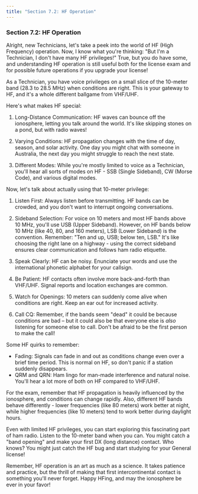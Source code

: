 ```yaml
---
title: "Section 7.2: HF Operation"
---
```


### Section 7.2: HF Operation

Alright, new Technicians, let's take a peek into the world of HF (High Frequency) operation. Now, I know what you're thinking: "But I'm a Technician, I don't have many HF privileges!" True, but you do have some, and understanding HF operation is still useful both for the license exam and for possible future operations if you upgrade your license!

As a Technician, you have voice privileges on a small slice of the 10-meter band (28.3 to 28.5 MHz) when conditions are right. This is your gateway to HF, and it's a whole different ballgame from VHF/UHF.

Here's what makes HF special:
1. Long-Distance Communication: HF waves can bounce off the ionosphere, letting you talk around the world. It's like skipping stones on a pond, but with radio waves!

2. Varying Conditions: HF propagation changes with the time of day, season, and solar activity. One day you might chat with someone in Australia, the next day you might struggle to reach the next state.

3. Different Modes: While you're mostly limited to voice as a Technician, you'll hear all sorts of modes on HF - SSB (Single Sideband), CW (Morse Code), and various digital modes.

Now, let's talk about actually using that 10-meter privilege:

1. Listen First: Always listen before transmitting. HF bands can be crowded, and you don't want to interrupt ongoing conversations.

2. Sideband Selection: For voice on 10 meters and most HF bands above 10 MHz, you'll use USB (Upper Sideband). However, on HF bands below 10 MHz (like 40, 80, and 160 meters), LSB (Lower Sideband) is the convention. Remember: "Ten and up, USB; below ten, LSB." It's like choosing the right lane on a highway - using the correct sideband ensures clear communication and follows ham radio etiquette.

3. Speak Clearly: HF can be noisy. Enunciate your words and use the international phonetic alphabet for your callsign.

4. Be Patient: HF contacts often involve more back-and-forth than VHF/UHF. Signal reports and location exchanges are common.

5. Watch for Openings: 10 meters can suddenly come alive when conditions are right. Keep an ear out for increased activity.

6. Call CQ: Remember, if the bands seem "dead" it could be because conditions are bad – but it could also be that everyone else is *also* listening for someone else to call. Don't be afraid to be the first person to make the call!

Some HF quirks to remember:
- Fading: Signals can fade in and out as conditions change even over a brief time period. This is normal on HF, so don't panic if a station suddenly disappears.
- QRM and QRN: Ham lingo for man-made interference and natural noise. You'll hear a lot more of both on HF compared to VHF/UHF.

For the exam, remember that HF propagation is heavily influenced by the ionosphere, and conditions can change rapidly. Also, different HF bands behave differently - lower frequencies (like 80 meters) work better at night, while higher frequencies (like 10 meters) tend to work better during daylight hours.

Even with limited HF privileges, you can start exploring this fascinating part of ham radio. Listen to the 10-meter band when you can. You might catch a "band opening" and make your first DX (long distance) contact. Who knows? You might just catch the HF bug and start studying for your General license!

Remember, HF operation is an art as much as a science. It takes patience and practice, but the thrill of making that first intercontinental contact is something you'll never forget. Happy HFing, and may the ionosphere be ever in your favor!
